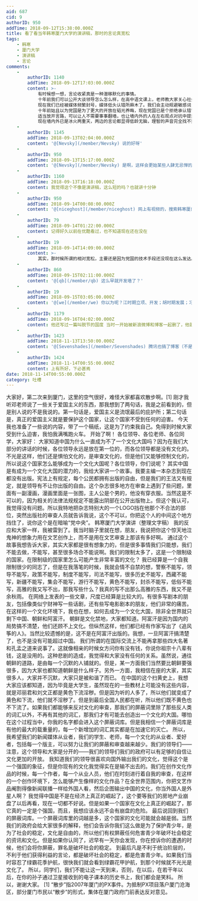 ```yaml
---
aid: 687
cid: 9
authorID: 950
addTime: 2018-09-12T15:38:00.000Z
title: 看了看当年韩寒厦门大学的演讲稿，那时的言论真宽松
tags:
    - 韩寒
    - 厦门大学
    - 演讲稿
    - 言论
comments:
    -
        authorID: 1140
        addTime: 2018-09-12T17:03:00.000Z
        content: >-
            有时候想一想，言论收紧真是一种潜移默化的事情。
            十年前我们可以公开大谈领导怎么怎么样，在高中语文课上，老师教大家关心社会热点，比如批判一下城管暴力执法之类的事情。有时候一不小心说过分了，就会被喝茶。
            现在我们已经被媒体频繁封号，媒体低头认错所麻木了。我们会主动规避敏感词，会自我审查，再也不敢用同一个马甲在墙内外发声，而是尽力隐藏身份，在墙内谨言慎行，反而距离喝茶远了一点。
            十年前姑且以为党国是为了更大的开放在韬光养晦，现在党国已是个拒绝承认错误的倔头鬼。
            适当放开言路，可以让人不需要事事翻墙，也让墙内外的人在左右观点对抗中提升素质。
            现在墙内外已是冰火两重天，两边的言论都显得低龄无脑，理智的声音完全找不到发音平台，都被不理智的言论充满了。
    -
        authorID: 1145
        addTime: 2018-09-13T02:04:00.000Z
        content: '@[Nevsky](/member/Nevsky) 说的好呀'
    -
        authorID: 950
        addTime: 2018-09-13T15:17:00.000Z
        content: '@[Nevsky](/member/Nevsky) 是啊，这样会更始某些人肆无忌惮的贪污，社会越来越不稳定'
    -
        authorID: 1160
        addTime: 2018-09-13T16:18:00.000Z
        content: 我觉得这个不像是演讲稿，这么短的吗？也就讲十分钟
    -
        authorID: 950
        addTime: 2018-09-14T00:08:00.000Z
        content: '@[niceghost](/member/niceghost) 网上有视频的，搜索韩寒厦门大学演讲'
    -
        authorID: 79
        addTime: 2018-09-14T01:22:00.000Z
        content: 记得好久以前在优酷看过，也不知道现在还在没在
    -
        authorID: 19
        addTime: 2018-09-14T14:09:00.000Z
        content: >-
            其实，那时候所谓的相对宽松，主要还是因为党国的技术手段还没现在这么发达。听说上世纪90年代，中国刚接入互联网的时候，上面就已经想要搞个墙了，然后就是立项、开发，2001年左右，墙就开始初试身手了，当然，那时候，没有手机号实名和绑定，没有大数据，所以大家在网上说话，感觉确实要放松多了。
    -
        authorID: 860
        addTime: 2018-09-15T02:11:00.000Z
        content: '@[qb](/member/qb) 这么早就开发墙了？'
    -
        authorID: 19
        addTime: 2018-09-15T03:05:00.000Z
        content: '@[we](/member/we) 你以为呢？江时期立项、开发；胡时期发展；习时期成熟。。。'
    -
        authorID: 1179
        addTime: 2018-09-16T04:02:00.000Z
        content: 他还写过一篇叫脱节的国度 当时一开始被新浪微博和博客一起删了，他就发到腾讯微博去，结果腾讯微博反而留下来了，现在也可以看到。
    -
        authorID: 1423
        addTime: 2018-11-13T13:50:00.000Z
        content: '@[Sevenshades](/member/Sevenshades) 腾讯也搞了博客（不是微博）业务吗？'
    -
        authorID: 1424
        addTime: 2018-11-14T00:55:00.000Z
        content: 上有所好，下必甚焉
date: 2018-11-14T00:55:00.000Z
category: 吐槽
---
```


大家好，第二次来到厦门，这里的空气很好，难怪大家都喜欢散步啊。\[1\] 刚才我听邓老师说了一些关于爱国主义的东西，那我想到了两句话，我是之前看到的，但是别人说的不是我说的。第一句话是，爱国主义是流氓最后的庇护所；第二句话是，真正的爱国主义就是要保护这个国家，让这个国家不受到任何的迫害。 今天我也准备了一些说的内容，带了一个稿纸，这是为了约束我自己。免得到时候大家受到什么迫害，我怕我满嘴跑火车。 开始了啊！ 各位领导、各位老师、各位同学，大家好： 大家知道中国为什么一直成为不了一个文化大国吗？因为在我们大部分的讲话的时候，各位领导永远是放在第一位的，而各位领导都是没有文化的。不光是这样，他们还是惧怕文化的，是审查文化的，但是他们又能够控制文化的，所以说这个国家怎么能够成为一个文化大国呢？各位领导，你们说呢？ 其实中国是有成为一个文化大国的潜力的，我给大家讲一个故事。我要主编一本杂志到现在都没有出版。宪法上有规定，每个公民都拥有出版的自由，但是我们的王法又有规定，就是领导有不让你出版的自由。这个杂志很多地方在审查上遇到了些问题，里面有一副漫画，漫画里面是一张图，主人公是个男的，他没有穿衣服。当然这是不可以的，因为相关的法律法规规定不能露出阴部在公开出版物上。但这个我认可，我觉得没有问题。所以我特地把杂志特别大的一个LOGO挡在他那个不合法的部位，突然出版社的审查人员就告诉我说，这个不可以，你把这个人的中间这个地方挡住了，说你这个是在暗喻“党中央”。 韩寒厦门大学演讲（整理文字稿） 我的反应和大家一样，我被雷到了。我当时脑子里就在想，朋友，我说把你这个惊天地泣鬼神的想象力用在文艺创作上，而不是用在文艺审查上那该有多好啊。 通过这个故事我想告诉大家，其实大家都是很有想象力的，但是很多事情我们只能想，我们不能去做，不能写，甚至很多场合不能说啊。我们的限制太多了，这是一个限制级的国家。在限制级的国家里怎么可能产生非常丰富的文化？ 我已经算是一个自我限制很少的同志了，但是在我落笔的时候，我就会情不自禁的想，警察不能写，领导不能写，政策不能写，制度不能写，司法不能写，很多历史不能写，西藏不能写，新疆不能写，集会不能写，游行不能写，黄色不能写，封杀不能写，低俗不能写，高雅的我又写不出，那我写些什么？我真的写不出那么高雅的东西，我又不是余秋雨。 在网络上发表的一些文章，尺度已经算是比较大的。有很多写剧本的朋友，包括像类似宁财神写一些话剧，还有些写电影剧本的朋友，他们非常的痛苦。在这样的一个文化环境下，我也在想，如何去成为一个文化大国，除非全世界就只剩下中国、朝鲜和阿富汗。 朝鲜是文化禁地，大家都知道。阿富汗是因为国内的局势搞不清楚，他们还顾不上文化。但纵然这样，他们都已经有作家写出了《追风筝的人》。当然比较遗憾的是，这不是在阿富汗出版的。我想，一旦阿富汗搞清楚了，也不是没有可能超过中国。 我们所谓的在国际交流上不能再拿那些四大名著和孔孟之道来说事了。这就像相亲的时候女方问你有没有钱，你说你祖宗十八辈有钱，这是没用的。这种悲剧的造成，我觉得和大家没有任何的关系。虽然说，通往朝鲜的道路，是由每一个沉默的人铺就的。但是，某一方面我们当然要比朝鲜要强很多，因为大家也都知道朝鲜是什么样子。另外一方面，我相信在座的大家，其实很多人，大家并不沉默，大家只是被和谐了而已。 在中国的这个扫黄史上，我想大家应该都知道，因为毕竟是大学生，虽然现在的一些教材上可能没有这些内容，就是邓丽君和刘文正都是黄色下流淫秽。但是因为听的人多了，所以他们就变成了黄色和下流，他们就不淫秽了。但是到最后全国人民都在听，所以他们既不黄色也不下流了。如果我们都能够来反对文化的审查，那我们的屏蔽词里除了那些反人类的词汇以外，不再有其他的词汇，那我们才有可能去创造出一个文化的大国。哪怕在这个过程当中，你我的名字都会进入这个屏蔽词库。但是我相信一个屏蔽词库是有他的最大的载重量的，每一个新增加的词汇其实都是在加速它的灭亡。 所以，我希望我们的新闻媒体从业者，我们的学生、老师，每一个文化的从业者、爱好者，包括每一个版主，可以努力让我们的屏蔽和审查越来越少。我们的领导们——注意，这个领导和大家是分开的——我们的领导们我们的政府可以有足够的自信让文化更加的开放。 我知道我们的领导很喜欢向国外输出我们的文化，觉得这个是一个强国的象征，但是你现有的文化我觉得实在是输不出去的。我们在创作文化作品的时候，每一个作者，每一个从业人员，他们在时刻进行着自我的审查，在这样的一个创作环境下，怎么能够产生像样的文化作品？在全世界范围内，你把文艺作品阉割得像新闻联播一样给外国人看，然后企图输出中国的文化，你当外国人是外星人啊？ 我觉得中国是不是在经济上真正的崛起了，这个要等我们的房地产业崩盘了以后再看，现在一切都不好说。但是如果一个国家在文化上真正的崛起了，那它真的一定是个强国，而且，我想应该永远不会有崩盘的危险。 最后说回到我们的屏蔽词库。一个屏蔽词库里的词越是多，这个国家的文化可能就会越是弱。当然我们的政府会给大家很多的解释，他们会告诉你我们这么做是为了保护青少年，是为了社会的稳定，文化是自由的，所以他们有权屏蔽任何危害青少年破坏社会稳定的资讯和文化。但是如果你认同了，迟早有一天你会发现，你在控诉你的遭遇的时候，他们会将你屏蔽，罪名是破坏社会的稳定。 到最后凡是不利于统治阶层的，不利于他们获得利益的言论，都是破坏社会的稳定，都是危害青少年。如果我们当时容忍了绿霸花季护航，很快我们就会看到绿霸花甲护航，到那个时候就不光光是文化了。 所以，同学们，我们不能让这一天到来，否则，在以后，在若干年以后，在你的孙子通过卫星接收到的电子课本的历史书上，我们都会是笑料。 所以，谢谢大家。 \[1\] “散步”指2007年厦门的PX事件。为抵制PX项目落户厦门沧海区，部分厦门市民以“散步”的形式，集体在厦门政府门前表达反对意见。
